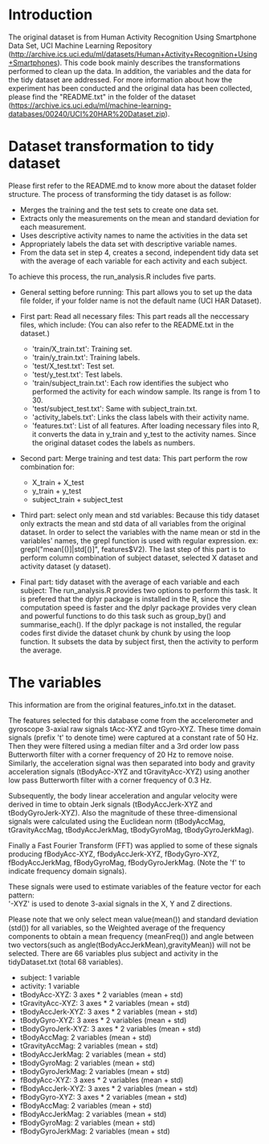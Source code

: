 Introduction
============
The original dataset is from Human Activity Recognition Using Smartphone Data Set, UCI Machine Learning Repository (http://archive.ics.uci.edu/ml/datasets/Human+Activity+Recognition+Using+Smartphones). This code book mainly describes the transformations performed to clean up the data. In addition, the variables and the data for the tidy dataset are addressed. For more information about how the experiment has been conducted and the original data has been collected, please find the "README.txt" in the folder of the dataset (https://archive.ics.uci.edu/ml/machine-learning-databases/00240/UCI%20HAR%20Dataset.zip).

Dataset transformation to tidy dataset
======================================
Please first refer to the README.md to know more about the dataset folder structure. The process of transforming the tidy dataset is as follow:
* Merges the training and the test sets to create one data set.
* Extracts only the measurements on the mean and standard deviation for each measurement. 
* Uses descriptive activity names to name the activities in the data set
* Appropriately labels the data set with descriptive variable names. 
* From the data set in step 4, creates a second, independent tidy data set with the average of each variable for each activity and each subject.

To achieve this process, the run_analysis.R includes five parts.
* General setting before running: This part allows you to set up the data file folder, if your folder name is not the default name (UCI HAR Dataset).

* First part: Read all necessary files: This part reads all the neccessary files, which include: (You can also refer to the README.txt in the dataset.)
    * 'train/X_train.txt': Training set.
    * 'train/y_train.txt': Training labels.
    * 'test/X_test.txt': Test set.
    * 'test/y_test.txt': Test labels.
    * 'train/subject_train.txt': Each row identifies the subject who performed the activity for each window sample. Its range is from 1 to 30.
    * 'test/subject_test.txt': Same with subject_train.txt.
    * 'activity_labels.txt': Links the class labels with their activity name.
    * 'features.txt': List of all features.
After loading necessary files into R, it converts the data in y_train and y_test to the activity names. Since the original dataset codes the labels as numbers. 
    
* Second part: Merge training and test data: This part perform the row combination for:
    * X_train + X_test
    * y_train + y_test
    * subject_train + subject_test

* Third part: select only mean and std variables: Because this tidy dataset only extracts the mean and std data of all variables from the original dataset. In order to select the variables with the name mean or std in the variables' names, the grepl function is used with regular expression. ex: grepl("mean[()]|std[()]", features$V2). The last step of this part is to perform column combination of subject dataset, selected X dataset and activity dataset (y dataset).

* Final part: tidy dataset with the average of each variable and each subject: The run_analysis.R provides two options to perform this task. It is prefered that the dplyr package is installed in the R, since the computation speed is faster and the dplyr package provides very clean and powerful functions to do this task such as group_by() and summarise_each(). If the dplyr package is not installed, the regular codes first divide the dataset chunk by chunk by using the loop function. It subsets the data by subject first, then the activity to perform the average.

The variables
=============
This information are from the original features_info.txt in the dataset.

The features selected for this database come from the accelerometer and gyroscope 3-axial raw signals tAcc-XYZ and tGyro-XYZ. These time domain signals (prefix 't' to denote time) were captured at a constant rate of 50 Hz. Then they were filtered using a median filter and a 3rd order low pass Butterworth filter with a corner frequency of 20 Hz to remove noise. Similarly, the acceleration signal was then separated into body and gravity acceleration signals (tBodyAcc-XYZ and tGravityAcc-XYZ) using another low pass Butterworth filter with a corner frequency of 0.3 Hz. 

Subsequently, the body linear acceleration and angular velocity were derived in time to obtain Jerk signals (tBodyAccJerk-XYZ and tBodyGyroJerk-XYZ). Also the magnitude of these three-dimensional signals were calculated using the Euclidean norm (tBodyAccMag, tGravityAccMag, tBodyAccJerkMag, tBodyGyroMag, tBodyGyroJerkMag). 

Finally a Fast Fourier Transform (FFT) was applied to some of these signals producing fBodyAcc-XYZ, fBodyAccJerk-XYZ, fBodyGyro-XYZ, fBodyAccJerkMag, fBodyGyroMag, fBodyGyroJerkMag. (Note the 'f' to indicate frequency domain signals). 

These signals were used to estimate variables of the feature vector for each pattern:  
'-XYZ' is used to denote 3-axial signals in the X, Y and Z directions.

Please note that we only select mean value(mean()) and standard deviation (std()) for all variables, so the Weighted average of the frequency components to obtain a mean frequency (meanFreq()) and angle between two vectors(such as angle(tBodyAccJerkMean),gravityMean)) will not be selected. There are 66 variables plus subject and activity in the tidyDataset.txt (total 68 variables). 

* subject: 1 variable
* activity: 1 variable
* tBodyAcc-XYZ: 3 axes * 2 variables (mean + std) 
* tGravityAcc-XYZ: 3 axes * 2 variables (mean + std) 
* tBodyAccJerk-XYZ: 3 axes * 2 variables (mean + std) 
* tBodyGyro-XYZ: 3 axes * 2 variables (mean + std) 
* tBodyGyroJerk-XYZ: 3 axes * 2 variables (mean + std) 
* tBodyAccMag: 2 variables (mean + std)  
* tGravityAccMag: 2 variables (mean + std) 
* tBodyAccJerkMag: 2 variables (mean + std) 
* tBodyGyroMag: 2 variables (mean + std) 
* tBodyGyroJerkMag: 2 variables (mean + std) 
* fBodyAcc-XYZ: 3 axes * 2 variables (mean + std) 
* fBodyAccJerk-XYZ: 3 axes * 2 variables (mean + std)
* fBodyGyro-XYZ: 3 axes * 2 variables (mean + std)
* fBodyAccMag: 2 variables (mean + std) 
* fBodyAccJerkMag: 2 variables (mean + std) 
* fBodyGyroMag: 2 variables (mean + std) 
* fBodyGyroJerkMag: 2 variables (mean + std) 